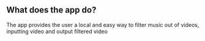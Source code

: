 ## What does the app do?
The app provides the user a local and easy way to filter music out of videos, inputting video and output filtered video

